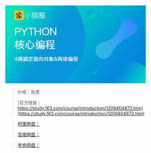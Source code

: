 
![img](../../../assets/study163/free/7e541017f98e446b9e27622f169a103e.png)

> 价格：免费

> [官方链接：https://study.163.com/course/introduction/1209404873.htm](https://study.163.com/course/introduction/1209404873.htm)

> [阿里网盘：]()

> [百度网盘：]()

> [夸克网盘：]()
